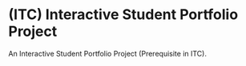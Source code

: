 # (ITC) Interactive Student Portfolio Project
An Interactive Student Portfolio Project (Prerequisite in ITC).




